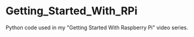Getting_Started_With_RPi
========================

Python code used in my "Getting Started With Raspberry Pi" video series.

